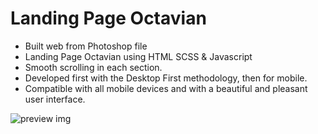 # Landing Page Octavian

- Built web from Photoshop file
- Landing Page Octavian using HTML SCSS & Javascript
- Smooth scrolling in each section.
- Developed first with the Desktop First methodology, then for mobile.
- Compatible with all mobile devices and with a beautiful and pleasant user interface.

![preview img](/preview.png)
